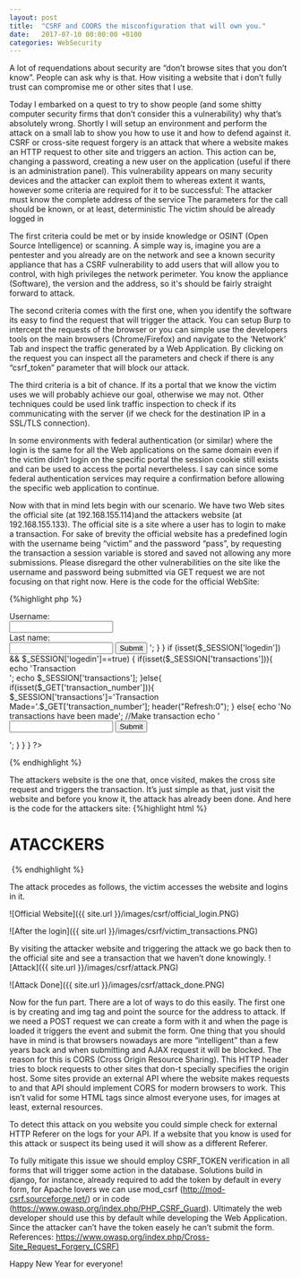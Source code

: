 ```yaml
---
layout: post
title:  "CSRF and COORS the misconfiguration that will own you."
date:   2017-07-10 00:00:00 +0100
categories: WebSecurity
---
```



A lot of requendations about security are “don’t browse sites that you don’t know”. People can ask why is that. How visiting a website that i don’t fully trust can compromise me or other sites that I use.

Today I embarked on a quest to try to show people (and some shitty computer security firms that don’t consider this a vulnerability) why that’s absolutely wrong. Shortly I will setup an environment and perform the attack on a small lab to show you how to use it and how to defend against it. 
CSRF or cross-site request forgery is an attack that where a website makes an HTTP request to other site and triggers an action. This action can be, changing a password, creating a new user on the application (useful if there is an administration panel). This vulnerability appears on many security devices and the attacker can exploit them to whereas extent it wants, however some criteria are required for it to be successful:
The attacker must know the complete address of the service 
The parameters for the call should be known, or at least, deterministic
The victim should be already logged in

The first criteria could be met or by inside knowledge or OSINT (Open Source Intelligence) or scanning. A simple way is, imagine you are a pentester and you already are on the network and see a known security appliance that has a CSRF vulnerability to add users that will allow you to control, with high privileges the network perimeter. You know the appliance (Software), the version and the address, so it's should be fairly straight forward to attack.

The second criteria comes with the first one, when you identify the software its easy to find the request that will trigger the attack. You can setup Burp to intercept the requests of the browser or you can simple use the developers tools on the main browsers (Chrome/Firefox) and navigate to the ‘Network’ Tab and inspect the traffic generated by a Web Application. By clicking on the request you can inspect all the parameters and check if there is any “csrf_token” parameter that will block our attack.

The third criteria is a bit of chance. If its a portal that we know the victim uses we will probably achieve our goal, otherwise we may not. Other techniques could be used link traffic inspection to check if its communicating with the server (if we check for the destination IP in a SSL/TLS connection).

In some environments with federal authentication (or similar) where the login is the same for all the Web applications on the same domain even if the victim didn’t login on the specific portal the session cookie still exists and can be  used to access the portal nevertheless. I say can since some federal authentication services may require a confirmation before allowing the specific web application to continue.

Now with that in mind lets begin with our scenario. We have two Web sites the official site (at 192.168.155.114)and the attackers website (at 192.168.155.133). The official site is a site where a user has to login to make a transaction. For sake of brevity the official website has a predefined login with the username being “victim” and the password “pass”, by requesting the transaction a session variable is stored and saved not allowing any more submissions. Please disregard the other vulnerabilities on the site like the username and password being submitted via GET request we are not focusing on that right now. Here is the code for the official WebSite:

{%highlight php %}
<?php
session_start();

if(!isset($_SESSION['logedin'])){

    if( isset($_GET["username"]) && isset( $_GET["password"])){
        if( $_GET["username"]==='victim' &&  $_GET["password"]==='pass'){
            $_SESSION['logedin']=true;

        }

    }else{
        echo '<form action="/bankpage/index.php">
	  Username:<br>
	  <input type="text" name="username"><br>
	  Last name:<br>
		  <input type="password" name="password">
	<input type="submit">
		</form>
			';
    }
}

if (isset($_SESSION['logedin']) && $_SESSION['logedin']==true)
{
    if(isset($_SESSION['transactions'])){
        echo 'Transaction
		<br>';
        echo $_SESSION['transactions'];

    }else{
        if(isset($_GET['transaction_number'])){
            $_SESSION['transactions']='Transaction Made='.$_GET['transaction_number'];
            header("Refresh:0");
        }

        else{
            echo 'No transactions have been made';


            //Make transaction
            echo '
	<form action="/bankpage/index.php">
	<input type="text" name="transaction_number" />
	<input type="Submit" value="Submit" />
	</form>
	';
        }

    }
}
?>


{% endhighlight %}

The attackers website is the one that, once visited, makes the cross site request and triggers the transaction. It’s just simple as that, just visit the website and before you know it, the attack has already been done. And here is the code for the attackers site:
<insert code here>
{%highlight html %}
<body>
<h1> ATACCKERS </h1>

<img src="http://192.168.155.114/bankpage/index.php?transaction_number=1337" width="0" height="0" border="0">
</body>
{% endhighlight %}

The attack procedes as follows, the victim accesses the website and logins in it.

![Official Website]({{ site.url }}/images/csrf/official_login.PNG)


![After the login]({{ site.url }}/images/csrf/victim_transactions.PNG)

By visiting the attacker website and triggering the attack we go back then to the official site and see a transaction that we haven’t done knowingly. 
![Attack]({{ site.url }}/images/csrf/attack.PNG)

![Attack Done]({{ site.url }}/images/csrf/attack_done.PNG)



Now for the fun part. There are a lot of ways to do this easily. The first one is by creating and img tag and point the source for the address to attack. If we need a POST request we can create a form with it and when the page is loaded it triggers the event and submit the form.
One thing that you should have in mind is that browsers nowadays are more “intelligent” than a few years back and when submitting and AJAX request it will be blocked. The reason for this is CORS (Cross Origin Resource Sharing). This HTTP header tries to block requests to other sites that don-t specially specifies the origin host. Some sites provide an external API where the website makes requests to and that API should implement CORS for modern browsers to work. This isn’t valid for some HTML tags since almost everyone uses, for images at least, external resources.

To detect this attack on you website you could simple check for external HTTP Referer on the logs for your API. If a website that you know is used for this attack or suspect its being used it will show as a different Referer.

To fully mitigate this issue we should employ CSRF_TOKEN verification in all forms that will trigger some action in the database. Solutions build in django, for instance, already required to add the token by default in every form, for Apache lovers we can use mod_csrf (http://mod-csrf.sourceforge.net/) or in code (https://www.owasp.org/index.php/PHP_CSRF_Guard). Ultimately the web developer should use this by default while developing the Web Application. Since the attacker can’t have the token easely he can’t submit the form. 
References: https://www.owasp.org/index.php/Cross-Site_Request_Forgery_(CSRF)

Happy New Year for everyone!


